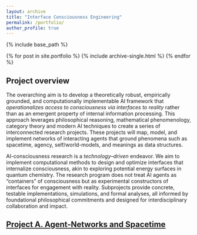 ```yaml
---
layout: archive
title: "Interface Consciousness Engineering"
permalink: /portfolio/
author_profile: true
---
```


{% include base_path %}


{% for post in site.portfolio %}
  {% include archive-single.html %}
{% endfor %}

## Project overview
The overarching aim is to develop a theoretically robust, empirically grounded, and computationally implementable AI framework that *operationalizes access to consciousness via interfaces to reality* rather than as an emergent property of internal information processing. This approach leverages philosophical reasoning, mathematical phenomenology, category theory and modern AI techniques to create a series of interconnected research projects. These projects will map, model, and implement networks of interacting agents that ground phenomena such as spacetime, agency, self/world-models, and meanings as data structures.

AI-consciousness research is a *technology–driven* endeavor. We aim to implement computational methods to design and optimize interfaces that internalize consciousness, akin to exploring potential energy surfaces in quantum chemistry. The research program does not treat AI agents as “containers” of consciousness but as experimental constructors of interfaces for engagement with reality. Subprojects provide concrete, testable implementations, simulations, and formal analyses, all informed by foundational philosophical commitments and designed for interdisciplinary collaboration and impact.

## [Project A. Agent-Networks and Spacetime](https://doi.org/10.31234/osf.io/bhj9t_v1)
